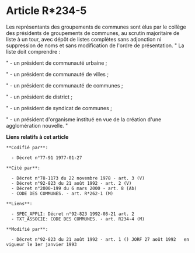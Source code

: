 # Article R*234-5

Les représentants des groupements de communes sont élus par le collège des présidents de groupements de communes, au scrutin
majoritaire de liste à un tour, avec dépôt de listes complètes sans adjonction ni suppression de noms et sans modification de
l'ordre de présentation.    " La liste doit comprendre :

" - un président de communauté urbaine ;

" - un président de communauté de villes ;

" - un président de communauté de communes ;

" - un président de district ;

" - un président de syndicat de communes ;

" - un président d'organisme institué en vue de la création d'une agglomération nouvelle. "

**Liens relatifs à cet article**

	**Codifié par**:

	  - Décret n°77-91 1977-01-27

	**Cité par**:

	  - Décret n°78-1173 du 22 novembre 1978 - art. 3 (V)
	  - Décret n°92-823 du 21 août 1992 - art. 2 (V)
	  - Décret n°2000-199 du 6 mars 2000 - art. 8 (Ab)
	  - CODE DES COMMUNES. - art. R*262-1 (M)

	**Liens**:

	  - SPEC_APPLI: Décret n°92-823 1992-08-21 art. 2
	  - TXT_ASSOCIE: CODE DES COMMUNES. - art. R234-4 (M)

	**Modifié par**:

	  - Décret n°92-823 du 21 août 1992 - art. 1 () JORF 27 août 1992   en vigueur le 1er janvier 1993
